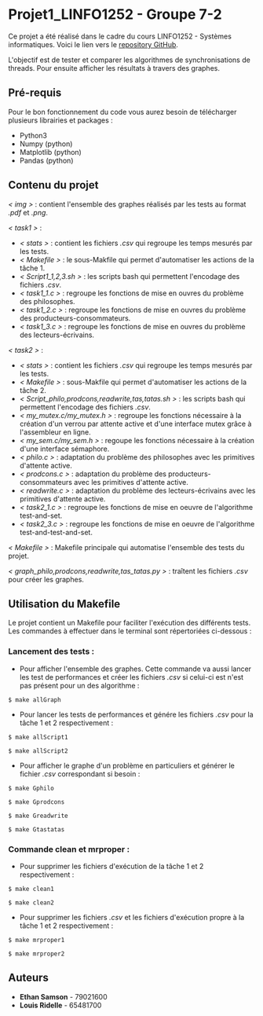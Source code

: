 # Projet1_LINFO1252 - Groupe 7-2

Ce projet a été réalisé dans le cadre du cours LINFO1252 - Systèmes informatiques. Voici le lien vers le [repository GitHub](https://github.com/EthSamson/Projet1_LINFO1252).

L'objectif est de tester et comparer les algorithmes de synchronisations de threads. Pour ensuite afficher les résultats à travers des graphes.

## Pré-requis

Pour le bon fonctionnement du code vous aurez besoin de télécharger plusieurs librairies et packages :

- Python3
- Numpy (python)
- Matplotlib (python)
- Pandas (python)

## Contenu du projet

*< img >* : contient l'ensemble des graphes réalisés par les tests au format *.pdf* et *.png*.

*< task1 >* :
- *< stats >* : contient les fichiers *.csv* qui regroupe les temps mesurés par les tests.
- *< Makefile >* : le sous-Makfile qui permet d'automatiser les actions de la tâche 1.
- *< Script1_1,2,3.sh >* : les scripts bash qui permettent l'encodage des fichiers *.csv*.
- *< task1_1.c >* : regroupe les fonctions de mise en ouvres du problème des philosophes.
- *< task1_2.c >* : regroupe les fonctions de mise en ouvres du problème des producteurs-consommateurs.
- *< task1_3.c >* : regroupe les fonctions de mise en ouvres du problème des lecteurs-écrivains.

*< task2 >* :
- *< stats >* : contient les fichiers *.csv* qui regroupe les temps mesurés par les tests.
- *< Makefile >* : sous-Makfile qui permet d'automatiser les actions de la tâche 2.
- *< Script_philo,prodcons,readwrite,tas,tatas.sh >* : les scripts bash qui permettent l'encodage des fichiers *.csv*.
- *< my_mutex.c/my_mutex.h >* : regroupe les fonctions nécessaire à la création d'un verrou par attente active et d'une interface mutex grâce à l'assembleur en ligne.
- *< my_sem.c/my_sem.h >* :  regoupe les fonctions nécessaire à la création d'une interface sémaphore.
- *< philo.c >* : adaptation du problème des philosophes avec les primitives d'attente active.
- *< prodcons.c >* : adaptation du problème des producteurs-consommateurs avec les primitives d'attente active.
- *< readwrite.c >* : adaptation du problème des lecteurs-écrivains avec les primitives d'attente active.
- *< task2_1.c >* : regroupe les fonctions de mise en oeuvre de l'algorithme test-and-set.
- *< task2_3.c >* : regroupe les fonctions de mise en oeuvre de l'algorithme test-and-test-and-set.

*< Makefile >* : Makefile principale qui automatise l'ensemble des tests du projet.

*< graph_philo,prodcons,readwrite,tas_tatas.py >* : traîtent les fichiers *.csv* pour créer les graphes.


## Utilisation du Makefile

Le projet contient un Makefile pour faciliter l'exécution des différents tests.
Les commandes à effectuer dans le terminal sont répertoriées ci-dessous :

### Lancement des tests :

- Pour afficher l'ensemble des graphes. Cette commande va aussi lancer les test de performances et créer les fichiers *.csv* si celui-ci est n'est pas présent pour un des algorithme : 
```
$ make allGraph
```

- Pour lancer les tests de performances et génére les fichiers *.csv* pour la tâche 1 et 2 respectivement :
```
$ make allScript1
```
```
$ make allScript2
```

- Pour afficher le graphe d'un problème en particuliers et générer le fichier *.csv* correspondant si besoin :
```
$ make Gphilo
```
```
$ make Gprodcons
```
```
$ make Greadwrite
```
```
$ make Gtastatas
```

### Commande clean et mrproper :

- Pour supprimer les fichiers d'exécution de la tâche 1 et 2 respectivement :
```
$ make clean1
```
```
$ make clean2
```

- Pour supprimer les fichiers *.csv* et les fichiers d'exécution propre à la tâche 1 et 2 respectivement :
```
$ make mrproper1
```
```
$ make mrproper2
```

## Auteurs

- **Ethan Samson** - 79021600
- **Louis Ridelle** - 65481700